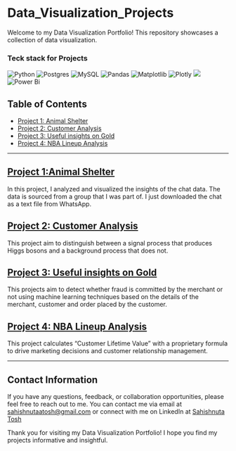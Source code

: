 # Data_Visualization_Projects

Welcome to my Data Visualization Portfolio! This repository showcases a collection of data visualization.

### Teck stack for Projects 
![Python](https://img.shields.io/badge/python-3670A0?style=for-the-badge&logo=python&logoColor=ffdd54)
![Postgres](https://img.shields.io/badge/postgres-%23316192.svg?style=for-the-badge&logo=postgresql&logoColor=white)
![MySQL](https://img.shields.io/badge/mysql-%2300f.svg?style=for-the-badge&logo=mysql&logoColor=white)
![Pandas](https://img.shields.io/badge/pandas-%23150458.svg?style=for-the-badge&logo=pandas&logoColor=white)
![Matplotlib](https://img.shields.io/badge/Matplotlib-%23ffffff.svg?style=for-the-badge&logo=Matplotlib&logoColor=black)
![Plotly](https://img.shields.io/badge/Plotly-%233F4F75.svg?style=for-the-badge&logo=plotly&logoColor=white)
![](https://img.shields.io/badge/Tableau-E97627?style=for-the-badge&logo=Tableau&logoColor=white)
![Power Bi](https://img.shields.io/badge/power_bi-F2C811?style=for-the-badge&logo=powerbi&logoColor=black)

## Table of Contents

- [Project 1: Animal Shelter](https://github.com/Sahishnuta/Data_Visualization_Projects/tree/main/Animal_Shelter_Visualization)
- [Project 2: Customer Analysis](https://github.com/Sahishnuta/Data_Visualization_Projects/tree/main/Customer_Analysis)
- [Project 3: Useful insights on Gold](https://github.com/Sahishnuta/Data_Visualization_Projects/tree/main/Gold_DataSet)
- [Project 4: NBA Lineup Analysis](https://github.com/Sahishnuta/Data_Visualization_Projects/tree/main/NBA_Lineup_Analysis)
---
## [Project 1:Animal Shelter](https://github.com/Sahishnuta/Data_Visualization_Projects/tree/main/Animal_Shelter_Visualization)

In this project, I analyzed and visualized the insights of the chat data. The data is sourced from a group that I was part of. I just downloaded the chat as a text file from WhatsApp.

## [Project 2: Customer Analysis](https://github.com/Sahishnuta/Data_Visualization_Projects/tree/main/Customer_Analysis)

This project aim to distinguish between a signal process that produces Higgs bosons and a background process that does not.

## [Project 3: Useful insights on Gold](https://github.com/Sahishnuta/Data_Visualization_Projects/tree/main/Gold_DataSet)

This projects aim to detect whether fraud is committed by the merchant or not using machine learning techniques based on the details of the merchant, customer and order placed by the customer.

## [Project 4: NBA Lineup Analysis](https://github.com/Sahishnuta/Data_Visualization_Projects/tree/main/NBA_Lineup_Analysis)

This project calculates “Customer Lifetime Value” with a proprietary formula to drive marketing decisions and customer relationship management.


---

## Contact Information
 
If you have any questions, feedback, or collaboration opportunities, please feel free to reach out to me. You can contact me via email at [sahishnutaatosh@gmail.com](mailto:isahishnutaatosh@gmail.com) or connect with me on LinkedIn at [Sahishnuta Tosh](https://www.linkedin.com/in/sahishnuta-tosh/)

Thank you for visiting my Data Visualization Portfolio! I hope you find my projects informative and insightful.

